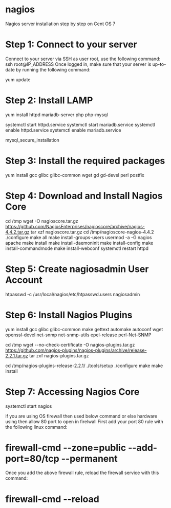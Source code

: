 # nagios
Nagios server installation step by step on Cent OS 7
# Step 1: Connect to your server
Connect to your server via SSH as user root, use the following command:
ssh root@IP_ADDRESS
Once logged in, make sure that your server is up-to-date by running the following command:

yum update

# Step 2: Install LAMP
yum install httpd mariadb-server php php-mysql

systemctl start httpd.service
systemctl start mariadb.service
systemctl enable httpd.service
systemctl enable mariadb.service

mysql_secure_installation

# Step 3: Install the required packages
yum install gcc glibc glibc-common wget gd gd-devel perl postfix

# Step 4: Download and Install Nagios Core
cd /tmp
wget -O nagioscore.tar.gz https://github.com/NagiosEnterprises/nagioscore/archive/nagios-4.4.2.tar.gz
tar xzf nagioscore.tar.gz
cd /tmp/nagioscore-nagios-4.4.2
./configure
make all
make install-groups-users
usermod -a -G nagios apache
make install
make install-daemoninit
make install-config
make install-commandmode
make install-webconf
systemctl restart httpd

# Step 5: Create nagiosadmin User Account
htpasswd -c /usr/local/nagios/etc/htpasswd.users nagiosadmin

# Step 6: Install Nagios Plugins
yum install gcc glibc glibc-common make gettext automake autoconf wget openssl-devel net-snmp net-snmp-utils epel-release perl-Net-SNMP

cd /tmp
wget --no-check-certificate -O nagios-plugins.tar.gz https://github.com/nagios-plugins/nagios-plugins/archive/release-2.2.1.tar.gz
tar zxf nagios-plugins.tar.gz

cd /tmp/nagios-plugins-release-2.2.1/
./tools/setup
./configure
make
make install

# Step 7: Accessing Nagios Core
systemctl start nagios

if you are using OS firewall then used below command or else hardware using then allow 80 port to open in firelwall
First add your port 80 rule with the following linux command:
# firewall-cmd --zone=public --add-port=80/tcp --permanent
Once you add the above firewall rule, reload the firewall service with this command:
# firewall-cmd --reload
